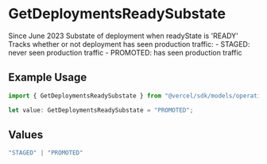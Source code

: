 # GetDeploymentsReadySubstate

Since June 2023 Substate of deployment when readyState is 'READY' Tracks whether or not deployment has seen production traffic: - STAGED: never seen production traffic - PROMOTED: has seen production traffic

## Example Usage

```typescript
import { GetDeploymentsReadySubstate } from "@vercel/sdk/models/operations/getdeployments.js";

let value: GetDeploymentsReadySubstate = "PROMOTED";
```

## Values

```typescript
"STAGED" | "PROMOTED"
```